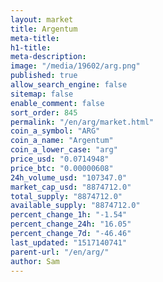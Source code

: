 ```yaml
---
layout: market
title: Argentum
meta-title: 
h1-title: 
meta-description: 
image: "/media/19602/arg.png"
published: true
allow_search_engine: false
sitemap: false
enable_comment: false
sort_order: 845
permalink: "/en/arg/market.html"
coin_a_symbol: "ARG"
coin_a_name: "Argentum"
coin_a_lower_case: "arg"
price_usd: "0.0714948"
price_btc: "0.00000608"
24h_volume_usd: "107347.0"
market_cap_usd: "8874712.0"
total_supply: "8874712.0"
available_supply: "8874712.0"
percent_change_1h: "-1.54"
percent_change_24h: "16.05"
percent_change_7d: "-46.46"
last_updated: "1517140741"
parent-url: "/en/arg/"
author: Sam
---
```


